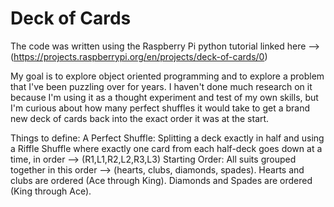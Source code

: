 # Deck of Cards

The code was written using the Raspberry Pi python tutorial linked here --> (https://projects.raspberrypi.org/en/projects/deck-of-cards/0)

My goal is to explore object oriented programming and to explore a problem that I've been puzzling over for years. I haven't done much research on it because I'm using it as a thought experiment and test of my own skills, but I'm curious about how many perfect shuffles it would take to get a brand new deck of cards back into the exact order it was at the start.

Things to define:
  A Perfect Shuffle: Splitting a deck exactly in half and using a Riffle Shuffle where exactly one card from each half-deck goes down at a time, in order --> (R1,L1,R2,L2,R3,L3)
  Starting Order: All suits grouped together in this order --> (hearts, clubs, diamonds, spades). Hearts and clubs are ordered (Ace through King). Diamonds and Spades are ordered (King through Ace).
